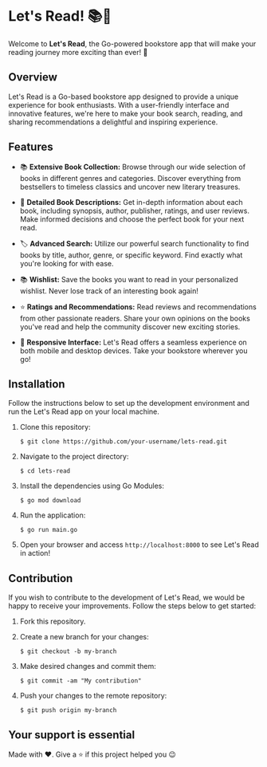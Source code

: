 # Let's Read! 📚📖

Welcome to **Let's Read**, the Go-powered bookstore app that will make your reading journey more exciting than ever! 🎉

## Overview

Let's Read is a Go-based bookstore app designed to provide a unique experience for book enthusiasts. With a user-friendly interface and innovative features, we're here to make your book search, reading, and sharing recommendations a delightful and inspiring experience.

## Features

- 📚 **Extensive Book Collection:** Browse through our wide selection of books in different genres and categories. Discover everything from bestsellers to timeless classics and uncover new literary treasures.

- 📖 **Detailed Book Descriptions:** Get in-depth information about each book, including synopsis, author, publisher, ratings, and user reviews. Make informed decisions and choose the perfect book for your next read.

- 🏷️ **Advanced Search:** Utilize our powerful search functionality to find books by title, author, genre, or specific keyword. Find exactly what you're looking for with ease.

- 📚 **Wishlist:** Save the books you want to read in your personalized wishlist. Never lose track of an interesting book again!

- ⭐ **Ratings and Recommendations:** Read reviews and recommendations from other passionate readers. Share your own opinions on the books you've read and help the community discover new exciting stories.

- 📱 **Responsive Interface:** Let's Read offers a seamless experience on both mobile and desktop devices. Take your bookstore wherever you go!

## Installation

Follow the instructions below to set up the development environment and run the Let's Read app on your local machine.

1. Clone this repository:
   ```
   $ git clone https://github.com/your-username/lets-read.git
   ```

2. Navigate to the project directory:
   ```
   $ cd lets-read
   ```

3. Install the dependencies using Go Modules:
   ```
   $ go mod download
   ```

4. Run the application:
   ```
   $ go run main.go
   ```

5. Open your browser and access `http://localhost:8000` to see Let's Read in action!

## Contribution

If you wish to contribute to the development of Let's Read, we would be happy to receive your improvements. Follow the steps below to get started:

1. Fork this repository.

2. Create a new branch for your changes:
   ```
   $ git checkout -b my-branch
   ```

3. Make desired changes and commit them:
   ```
   $ git commit -am "My contribution"
   ```

4. Push your changes to the remote repository:
   ```
   $ git push origin my-branch
   ```
 ## Your support is essential
 
 Made with ❤️. Give a ⭐️ if this project helped you 😉
